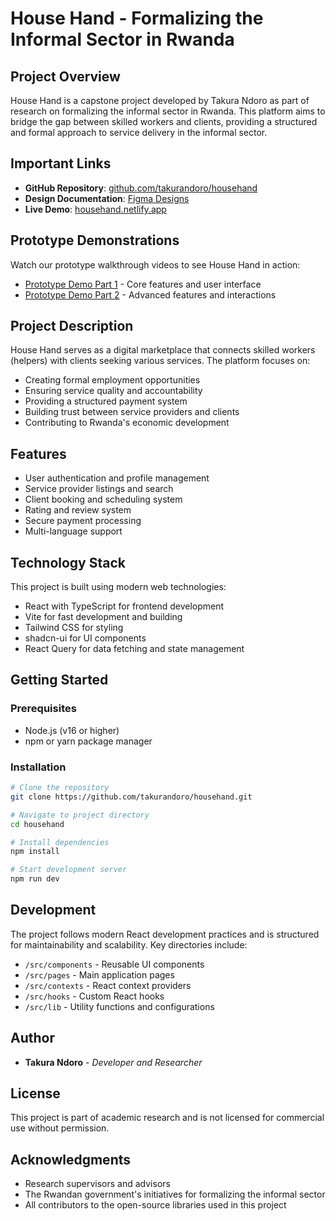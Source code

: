 # House Hand - Formalizing the Informal Sector in Rwanda

## Project Overview
House Hand is a capstone project developed by Takura Ndoro as part of research on formalizing the informal sector in Rwanda. This platform aims to bridge the gap between skilled workers and clients, providing a structured and formal approach to service delivery in the informal sector.

## Important Links
- **GitHub Repository**: [github.com/takurandoro/househand](https://github.com/takurandoro/househand)
- **Design Documentation**: [Figma Designs](https://www.figma.com/design/XyulzlRuFtR07NSzWhJmbD/Takura-Munyaradzi-Ndoro-s-team-library?node-id=0-1&t=f9NoNwRW71NFWMjg-1)
- **Live Demo**: [househand.netlify.app](https://6845f3a17619e30008bc77ad--househand.netlify.app/)

## Prototype Demonstrations
Watch our prototype walkthrough videos to see House Hand in action:
- [Prototype Demo Part 1](https://www.loom.com/share/02addba1514f4f39b4c77193109babe5?sid=568c5dba-2636-47e9-9bac-0f0771952ed4) - Core features and user interface
- [Prototype Demo Part 2](https://www.loom.com/share/e31776b3a2034e29ae4b5fbd618f623b) - Advanced features and interactions

## Project Description
House Hand serves as a digital marketplace that connects skilled workers (helpers) with clients seeking various services. The platform focuses on:
- Creating formal employment opportunities
- Ensuring service quality and accountability
- Providing a structured payment system
- Building trust between service providers and clients
- Contributing to Rwanda's economic development

## Features
- User authentication and profile management
- Service provider listings and search
- Client booking and scheduling system
- Rating and review system
- Secure payment processing
- Multi-language support

## Technology Stack
This project is built using modern web technologies:
- React with TypeScript for frontend development
- Vite for fast development and building
- Tailwind CSS for styling
- shadcn-ui for UI components
- React Query for data fetching and state management

## Getting Started

### Prerequisites
- Node.js (v16 or higher)
- npm or yarn package manager

### Installation
```bash
# Clone the repository
git clone https://github.com/takurandoro/househand.git

# Navigate to project directory
cd househand

# Install dependencies
npm install

# Start development server
npm run dev
```

## Development
The project follows modern React development practices and is structured for maintainability and scalability. Key directories include:
- `/src/components` - Reusable UI components
- `/src/pages` - Main application pages
- `/src/contexts` - React context providers
- `/src/hooks` - Custom React hooks
- `/src/lib` - Utility functions and configurations

## Author
- **Takura Ndoro** - *Developer and Researcher*

## License
This project is part of academic research and is not licensed for commercial use without permission.

## Acknowledgments
- Research supervisors and advisors
- The Rwandan government's initiatives for formalizing the informal sector
- All contributors to the open-source libraries used in this project
